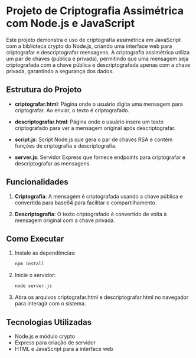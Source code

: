 # Projeto de Criptografia Assimétrica com Node.js e JavaScript

Este projeto demonstra o uso de criptografia assimétrica em JavaScript com a biblioteca crypto do Node.js, criando uma interface web para criptografar e descriptografar mensagens. A criptografia assimétrica utiliza um par de chaves (pública e privada), permitindo que uma mensagem seja criptografada com a chave pública e descriptografada apenas com a chave privada, garantindo a segurança dos dados.

## Estrutura do Projeto

- **criptografar.html**: Página onde o usuário digita uma mensagem para criptografar. Ao enviar, o texto é criptografado.

- **descriptografar.html**: Página onde o usuário insere um texto criptografado para ver a mensagem original após descriptografar.

- **script.js**: Script Node.js que gera o par de chaves RSA e contém funções de criptografia e descriptografia.

- **server.js**: Servidor Express que fornece endpoints para criptografar e descriptografar as mensagens.

## Funcionalidades

1. **Criptografia**: A mensagem é criptografada usando a chave pública e convertida para base64 para facilitar o compartilhamento.

2. **Descriptografia**: O texto criptografado é convertido de volta à mensagem original com a chave privada.

## Como Executar

1. Instale as dependências:
   ```bash
   npm install

2. Inicie o servidor:
   ```bash
   node server.js

3. Abra os arquivos criptografar.html e descriptografar.html no navegador para interagir com o sistema.

## Tecnologias Utilizadas

- Node.js e módulo crypto
- Express para criação de servidor
- HTML e JavaScript para a interface web
